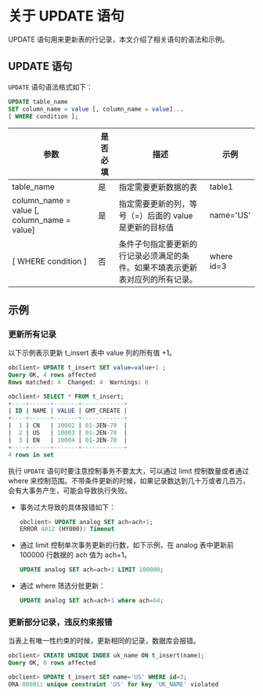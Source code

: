 # 关于 UPDATE 语句

UPDATE 语句用来更新表的行记录，本文介绍了相关语句的语法和示例。

## UPDATE 语句

`UPDATE` 语句语法格式如下：

```sql
UPDATE table_name
SET column_name = value [, column_name = value]...
[ WHERE condition ];
```

|                      参数                       | 是否必填 |                   描述                    |     示例     |
|-----------------------------------------------|------|-----------------------------------------|------------|
| table_name                                    | 是    | 指定需要更新数据的表                              | table1     |
| column_name = value \[, column_name = value\] | 是    | 指定需要更新的列，等号（=）后面的 value 是更新的目标值         | name='US'  |
| \[ WHERE condition \]                         | 否    | 条件子句指定要更新的行记录必须满足的条件。如果不填表示更新表对应列的所有记录。 | where id=3 |

## 示例

### 更新所有记录

以下示例表示更新 t_insert 表中 value 列的所有值 +1。

```sql
obclient> UPDATE t_insert SET value=value+1 ;
Query OK, 4 rows affected 
Rows matched: 4  Changed: 4  Warnings: 0

obclient> SELECT * FROM t_insert;
+----+------+-------+------------+
| ID | NAME | VALUE | GMT_CREATE |
+----+------+-------+------------+
|  1 | CN   | 10002 | 01-JEN-70  |
|  2 | US   | 10003 | 01-JEN-70  |
|  3 | EN   | 10004 | 01-JEN-70  |
+----+------+-------+------------+
4 rows in set
```

执行 `UPDATE` 语句时要注意控制事务不要太大，可以通过 limit 控制数量或者通过 where 来控制范围。不带条件更新的时候，如果记录数达到几十万或者几百万，会有大事务产生，可能会导致执行失败。

* 事务过大导致的具体报错如下：

  ```sql
  obclient> UPDATE analog SET ach=ach+1;
  ERROR 4012 (HY000): Timeout
  ```

* 通过 limit 控制单次事务更新的行数，如下示例，在 analog 表中更新前 100000 行数据的 ach 值为 ach+1。

  ```sql
  UPDATE analog SET ach=ach+1 LIMIT 100000;
  ```

* 通过 where 筛选分批更新：

  ```sql
  UPDATE analog SET ach=ach+1 where ach=64;
  ```

### 更新部分记录，违反约束报错

当表上有唯一性约束的时候，更新相同的记录，数据库会报错。

```sql
obclient> CREATE UNIQUE INDEX uk_name ON t_insert(name);
Query OK, 0 rows affected 

obclient> UPDATE t_insert SET name='US' WHERE id=3;
ORA-00001: unique constraint 'US' for key 'UK_NAME' violated
```
